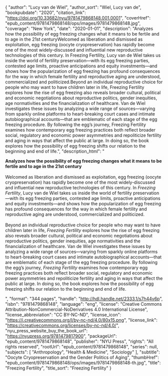 {
  "author": "Lucy van de Wiel",
  "author_sort": "Wiel, Lucy van de",
  "bookpubdate": "2020",
  "citation_link": "https://doi.org/10.33682/nyu/9781479868148.001.0001",
  "coverHref": "epub_content/9781479868148/ops/images/9781479868148.jpg",
  "coverage": "New York",
  "date": "2020-01-01",
  "description": "Analyzes how the possibility of egg freezing changes what it means to be fertile and to age in the 21st centuryWelcomed as liberation and dismissed as exploitation, egg freezing (oocyte cryopreservation) has rapidly become one of the most widely-discussed and influential new reproductive technologies of this century. In Freezing Fertility, Lucy van de Wiel takes us inside the world of fertility preservation—with its egg freezing parties, contested age limits, proactive anticipations and equity investments—and shows how the popularization of egg freezing has profound consequences for the way in which female fertility and reproductive aging are understood, commercialized and politicized.Beyond an individual reproductive choice for people who may want to have children later in life, Freezing Fertility explores how the rise of egg freezing also reveals broader cultural, political and economic negotiations about reproductive politics, gender inequities, age normativities and the financialization of healthcare. Van de Wiel investigates these issues by analyzing a wide range of sources—varying from sparkly online platforms to heart-breaking court cases and intimate autobiographical accounts—that are emblematic of each stage of the egg freezing procedure. By following the egg’s journey, Freezing Fertility examines how contemporary egg freezing practices both reflect broader social, regulatory and economic power asymmetries and repoliticize fertility and aging in ways that affect the public at large. In doing so, the book explores how the possibility of egg freezing shifts our relation to the beginning and end of life.",
  "description_html": "<p><b>Analyzes how the possibility of egg freezing changes what it means to be fertile and to age in the 21st century</b><br><br>Welcomed as liberation and dismissed as exploitation, egg freezing (oocyte cryopreservation) has rapidly become one of the most widely-discussed and influential new reproductive technologies of this century. In <i>Freezing Fertility</i>, Lucy van de Wiel takes us inside the world of fertility preservation—with its egg freezing parties, contested age limits, proactive anticipations and equity investments—and shows how the popularization of egg freezing has profound consequences for the way in which female fertility and reproductive aging are understood, commercialized and politicized.<br><br>Beyond an individual reproductive choice for people who may want to have children later in life, <i>Freezing Fertility </i>explores how the rise of egg freezing also reveals broader cultural, political and economic negotiations about reproductive politics, gender inequities, age normativities and the financialization of healthcare. Van de Wiel investigates these issues by analyzing a wide range of sources—varying from sparkly online platforms to heart-breaking court cases and intimate autobiographical accounts—that are emblematic of each stage of the egg freezing procedure. By following the egg’s journey, <i>Freezing Fertility </i>examines how contemporary egg freezing practices both reflect broader social, regulatory and economic power asymmetries and repoliticize fertility and aging in ways that affect the public at large. In doing so, the book explores how the possibility of egg freezing shifts our relation to the beginning and end of life.</p>",
  "format": "344 pages",
  "handle": "http://hdl.handle.net/2333.1/s7h44v6p",
  "isbn": "9781479868148",
  "language": "eng",
  "license": "Creative Commons Attribution-NonCommercial-NoDerivatives 4.0 International License",
  "license_abbreviation": "CC BY-NC-ND",
  "license_icon": "https://i.creativecommons.org/l/by-nc-nd/4.0/80x15.png",
  "license_link": "https://creativecommons.org/licenses/by-nc-nd/4.0/",
  "nyu_press_website_buy_the_book_url": "https://nyupress.org/9781479817900",
  "packageUrl": "epub_content/9781479868148",
  "publisher": "NYU Press",
  "rights": "All rights reserved",
  "rootUrl": "epub_content/9781479868148",
  "series": null,
  "subjects": [
    "Anthropology",
    "Health & Medicine",
    "Sociology"
  ],
  "subtitle": "Oocyte Cryopreservation and the Gender Politics of Aging",
  "thumbHref": "epub_content/9781479868148/ops/images/9781479868148-th.jpg",
  "title": "Freezing Fertility",
  "title_sort": "Freezing Fertility"
}
